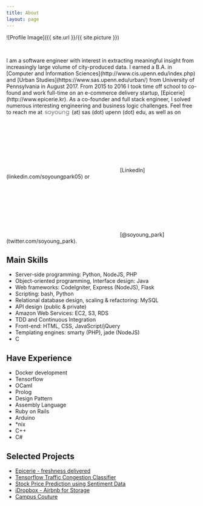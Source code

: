 ```yaml
---
title: About
layout: page
---
```

![Profile Image]({{ site.url }}/{{ site.picture }})

<p style="padding-top:30px;">I am a software engineer with interest in extracting meaningful insight from increasingly large volume of city-produced data. I earned a B.A. in [Computer and Information Sciences](http://www.cis.upenn.edu/index.php) and [Urban Studies](https://www.sas.upenn.edu/urban/) from University of Pennsylvania in August 2017. From 2015 to 2016 I took time off school to co-found and work full-time on an e-commerce delivery startup, [Epicerie](http://www.epicerie.kr). As a co-founder and full stack engineer, I solved numerous interesting engineering and business logic challenges. Feel free to reach me at <img style="height:20px; width:auto; display: inline-block; margin-bottom: -7px;" src="/assets/images/yosoy.png"/> (at) sas (dot) upenn (dot) edu, as well as on <svg class="icon icon-linkedin"></svg>[LinkedIn](linkedin.com/soyoungpark05) or <svg class="icon icon-twitter"></svg>[@soyoung_park](twitter.com/soyoung_park). </p>

<h2>Main Skills</h2>

<ul class="skill-list">
	<li>Server-side programming: Python, NodeJS, PHP</li>
	<li>Object-oriented programming, Interface design: Java</li>
	<li>Web frameworks: CodeIgniter, Express (NodeJS), Flask</li>
	<li>Scripting: bash, Python</li>
	<li>Relational database design, scaling &amp; refactoring: MySQL</li>
	<li>API design (public &amp; private)</li>
	<li>Amazon Web Services: EC2, S3, RDS</li>
	<li>TDD and Continuous Integration</li>
	<li>Front-end: HTML, CSS, JavaScript/jQuery</li>
	<li>Templating engines: smarty (PHP), jade (NodeJS)</li>
	<li>C</li>
</ul>

<h2>Have Experience</h2>

<ul class="skill-list">
	<li>Docker development</li>
	<li>Tensorflow</li>
	<li>OCaml</li>
	<li>Prolog</li>
	<li>Design Pattern</li>
	<li>Assembly Language</li>
	<li>Ruby on Rails</li>
	<li>Arduino</li>
	<li>*nix</li>
	<li>C++</li>
	<li>C#</li>
</ul>

<h2>Selected Projects</h2>

<ul>
	<li><a href="http://epicerie.kr">Epicerie - freshness delivered</a></li>
	<li><a href="../tensorflow-traffic-congestion">Tensorflow Traffic Congestion Classifier</a></li>
	<li><a href="https://devpost.com/software/hackmit-stock-price-prediction">Stock Price Prediction using Sentiment Data</a></li>
	<li><a href="https://devpost.com/software/idropbox-048ri5">iDropbox - Airbnb for Storage</a></li>
	<li><a href="https://devpost.com/software/campus-couture">Campus Couture</a></li>
</ul>
